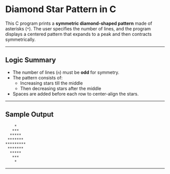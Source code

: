 # Diamond Star Pattern in C

This C program prints a **symmetric diamond-shaped pattern** made of asterisks (`*`). The user specifies the number of lines, and the program displays a centered pattern that expands to a peak and then contracts symmetrically.

---

## Logic Summary

- The number of lines (`n`) must be **odd** for symmetry.
- The pattern consists of:
  - Increasing stars till the middle
  - Then decreasing stars after the middle
- Spaces are added before each row to center-align the stars.

---

## Sample Output
```
    *
   ***
  *****
 *******
*********
 *******
  *****
   ***
    *
```
---
